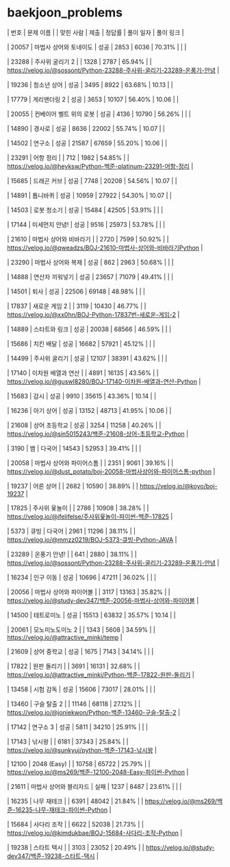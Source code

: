 # baekjoon_problems

| 번호 | 문제 이름 |  | 맞힌 사람 | 제출 | 정답률 | 풀이 일자 | 풀이 링크 |

| 20057 | 마법사 상어와 토네이도 | 성공 | 2853 | 6036 | 70.31% |  |  |

| 23288 | 주사위 굴리기 2 |  | 1328 | 2787 | 65.94% |  | https://velog.io/@sossont/Python-23288-주사위-굴리기-23289-온풍기-안녕 |

| 19236 | 청소년 상어 | 성공 | 3495 | 8922 | 63.68% | 10.13 |  |

| 17779 | 게리맨더링 2 | 성공 | 3653 | 10107 | 56.40% | 10.06 |  |

| 20055 | 컨베이어 벨트 위의 로봇 | 성공 | 4136 | 10790 | 56.26% |  |  |

| 14890 | 경사로 | 성공 | 8636 | 22002 | 55.74% | 10.07 |  |

| 14502 | 연구소 | 성공 | 21587 | 67659 | 55.20% | 10.06 |  |

| 23291 | 어항 정리 |  | 712 | 1982 | 54.85% |  | https://velog.io/@heyksw/Python-백준-platinum-23291-어항-정리  |

| 15685 | 드래곤 커브 | 성공 | 7748 | 20208 | 54.56% | 10.07 |  |

| 14891 | 톱니바퀴 | 성공 | 10959 | 27922 | 54.30% | 10.07 |  |

| 14503 | 로봇 청소기 | 성공 | 15484 | 42505 | 53.91% |  |  |

| 17144 | 미세먼지 안녕! | 성공 | 9516 | 25973 | 53.78% |  |  |

| 21610 | 마법사 상어와 비바라기 |  | 2720 | 7599 | 50.92% |  | https://velog.io/@qweadzs/BOJ-21610-마법사-상어와-비바라기Python  |

| 23290 | 마법사 상어와 복제 | 성공 | 862 | 2963 | 50.68% |  |  |

| 14888 | 연산자 끼워넣기 | 성공 | 23657 | 71079 | 49.41% |  |  |

| 14501 | 퇴사 | 성공 | 22506 | 69148 | 48.98% |  |  |

| 17837 | 새로운 게임 2 |  | 3119 | 10430 | 46.77% |  | https://velog.io/@xx0hn/BOJ-Python-17837번-새로운-게임-2  |

| 14889 | 스타트와 링크 | 성공 | 20038 | 68566 | 46.59% |  |  |

| 15686 | 치킨 배달 | 성공 | 16682 | 57921 | 45.12% |  |  |

| 14499 | 주사위 굴리기 | 성공 | 12107 | 38391 | 43.62% |  |  |

| 17140 | 이차원 배열과 연산 |  | 4891 | 16135 | 43.56% |  | https://velog.io/@guswl8280/BOJ-17140-이차원-배열과-연산-Python |

| 15683 | 감시 | 성공 | 9910 | 35615 | 43.36% | 10.14 |  |

| 16236 | 아기 상어 | 성공 | 13152 | 48713 | 41.95% | 10.06 |  |

| 21608 | 상어 초등학교 | 성공 | 3254 | 11258 | 40.26% |  | https://velog.io/@sin5015243/백준-21608-상어-초등학교-Python |

| 3190 | 뱀 | 다국어 | 14543 | 52953 | 39.41% |  |  |

| 20058 | 마법사 상어와 파이어스톰 |  | 2351 | 9061 | 39.16% |  | https://velog.io/@dust_potato/boj-20058-마법사상어와-파이어스톰-python  |

| 19237 | 어른 상어 |  | 2682 | 10590 | 38.89% |  | https://velog.io/@koyo/boj-19237  |

| 17825 | 주사위 윷놀이 |  | 2786 | 10908 | 38.28% |  | https://velog.io/@ifelifelse/주사위윷놀이-파이썬-백준-17825  |

| 5373 | 큐빙 | 다국어 | 2961 | 11296 | 38.11% |  | https://velog.io/@mmzz0219/BOJ-5373-큐빙-Python-JAVA |

| 23289 | 온풍기 안녕! |  | 641 | 2880 | 38.11% |  | https://velog.io/@sossont/Python-23288-주사위-굴리기-23289-온풍기-안녕 |

| 16234 | 인구 이동 | 성공 | 10696 | 47211 | 36.02% |  |  |

| 20056 | 마법사 상어와 파이어볼 |  | 3117 | 13163 | 35.82% |  | https://velog.io/@study-dev347/백준-20056-마법사-상어와-파이어볼  |

| 14500 | 테트로미노 | 성공 | 15513 | 63832 | 35.57% | 10.14 |  |

| 20061 | 모노미노도미노 2 |  | 1343 | 5608 | 34.59% |  | https://velog.io/@attractive_minki/temp |

| 21609 | 상어 중학교 | 성공 | 1675 | 7143 | 34.14% |  |  |

| 17822 | 원판 돌리기 |  | 3691 | 16131 | 32.68% |  | https://velog.io/@attractive_minki/Python-백준-17822-원판-돌리기  |

| 13458 | 시험 감독 | 성공 | 15606 | 73017 | 28.01% |  |  |

| 13460 | 구슬 탈출 2 |  | 11146 | 68118 | 27.12% |  | https://velog.io/@joniekwon/Python-백준-13460-구슬-탈출-2 |

| 17142 | 연구소 3 | 성공 | 5811 | 34210 | 25.91% |  |  |

| 17143 | 낚시왕 |  | 6181 | 37343 | 25.84% |  | https://velog.io/@sunkyuj/python-백준-17143-낚시왕 |

| 12100 | 2048 (Easy) |  | 10758 | 65722 | 25.79% |  | https://velog.io/@ms269/백준-12100-2048-Easy-파이썬-Python |

| 21611 | 마법사 상어와 블리자드 | 실패 | 1237 | 8487 | 23.61% |  |  |

| 16235 | 나무 재테크 |  | 6391 | 48042 | 21.84% |  | https://velog.io/@ms269/백준-16235-나무-재테크-파이썬-Python |

| 15684 | 사다리 조작 |  | 6622 | 52038 | 21.73% |  | https://velog.io/@kimdukbae/BOJ-15684-사다리-조작-Python |

| 19238 | 스타트 택시 |  | 3103 | 23052 | 20.49% |  | https://velog.io/@study-dev347/백준-19238-스타트-택시 |

